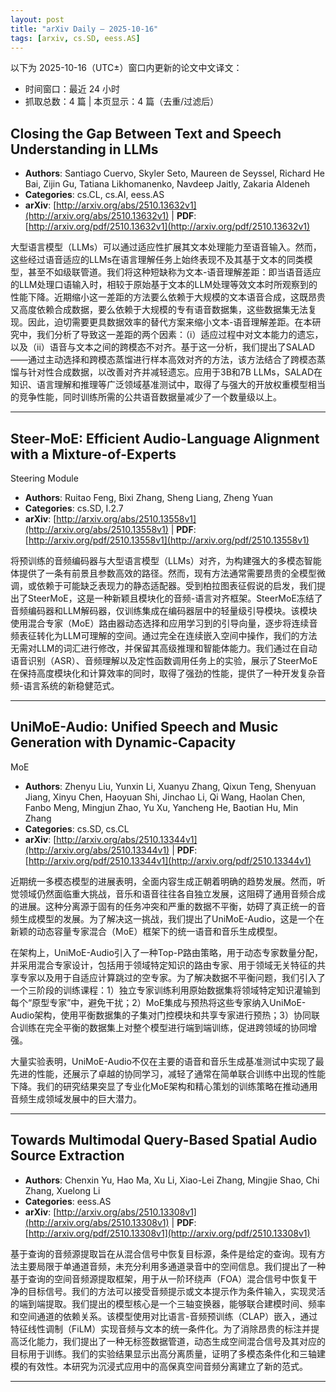 ```yaml
---
layout: post
title: "arXiv Daily – 2025-10-16"
tags: [arxiv, cs.SD, eess.AS]
---
```


以下为 2025-10-16（UTC±）窗口内更新的论文中文译文：
- 时间窗口：最近 24 小时
- 抓取总数：4 篇 | 本页显示：4 篇（去重/过滤后）

## Closing the Gap Between Text and Speech Understanding in LLMs
- **Authors**: Santiago Cuervo, Skyler Seto, Maureen de Seyssel, Richard He Bai, Zijin Gu, Tatiana Likhomanenko, Navdeep Jaitly, Zakaria Aldeneh
- **Categories**: cs.CL, cs.AI, eess.AS
- **arXiv**: [http://arxiv.org/abs/2510.13632v1](http://arxiv.org/abs/2510.13632v1)  |  **PDF**: [http://arxiv.org/pdf/2510.13632v1](http://arxiv.org/pdf/2510.13632v1)

大型语言模型（LLMs）可以通过适应性扩展其文本处理能力至语音输入。然而，这些经过语音适应的LLMs在语言理解任务上始终表现不及其基于文本的同类模型，甚至不如级联管道。我们将这种短缺称为文本-语音理解差距：即当语音适应的LLM处理口语输入时，相较于原始基于文本的LLM处理等效文本时所观察到的性能下降。近期缩小这一差距的方法要么依赖于大规模的文本语音合成，这既昂贵又高度依赖合成数据，要么依赖于大规模的专有语音数据集，这些数据集无法复现。因此，迫切需要更具数据效率的替代方案来缩小文本-语音理解差距。在本研究中，我们分析了导致这一差距的两个因素：（i）适应过程中对文本能力的遗忘，以及（ii）语音与文本之间的跨模态不对齐。基于这一分析，我们提出了SALAD——通过主动选择和跨模态蒸馏进行样本高效对齐的方法，该方法结合了跨模态蒸馏与针对性合成数据，以改善对齐并减轻遗忘。应用于3B和7B LLMs，SALAD在知识、语言理解和推理等广泛领域基准测试中，取得了与强大的开放权重模型相当的竞争性能，同时训练所需的公共语音数据量减少了一个数量级以上。

---

## Steer-MoE: Efficient Audio-Language Alignment with a Mixture-of-Experts
  Steering Module
- **Authors**: Ruitao Feng, Bixi Zhang, Sheng Liang, Zheng Yuan
- **Categories**: cs.SD, I.2.7
- **arXiv**: [http://arxiv.org/abs/2510.13558v1](http://arxiv.org/abs/2510.13558v1)  |  **PDF**: [http://arxiv.org/pdf/2510.13558v1](http://arxiv.org/pdf/2510.13558v1)

将预训练的音频编码器与大型语言模型（LLMs）对齐，为构建强大的多模态智能体提供了一条有前景且参数高效的路径。然而，现有方法通常需要昂贵的全模型微调，或依赖于可能缺乏表现力的静态适配器。受到柏拉图表征假说的启发，我们提出了SteerMoE，这是一种新颖且模块化的音频-语言对齐框架。SteerMoE冻结了音频编码器和LLM解码器，仅训练集成在编码器层中的轻量级引导模块。该模块使用混合专家（MoE）路由器动态选择和应用学习到的引导向量，逐步将连续音频表征转化为LLM可理解的空间。通过完全在连续嵌入空间中操作，我们的方法无需对LLM的词汇进行修改，并保留其高级推理和智能体能力。我们通过在自动语音识别（ASR）、音频理解以及定性函数调用任务上的实验，展示了SteerMoE在保持高度模块化和计算效率的同时，取得了强劲的性能，提供了一种开发复杂音频-语言系统的新稳健范式。

---

## UniMoE-Audio: Unified Speech and Music Generation with Dynamic-Capacity
  MoE
- **Authors**: Zhenyu Liu, Yunxin Li, Xuanyu Zhang, Qixun Teng, Shenyuan Jiang, Xinyu Chen, Haoyuan Shi, Jinchao Li, Qi Wang, Haolan Chen, Fanbo Meng, Mingjun Zhao, Yu Xu, Yancheng He, Baotian Hu, Min Zhang
- **Categories**: cs.SD, cs.CL
- **arXiv**: [http://arxiv.org/abs/2510.13344v1](http://arxiv.org/abs/2510.13344v1)  |  **PDF**: [http://arxiv.org/pdf/2510.13344v1](http://arxiv.org/pdf/2510.13344v1)

近期统一多模态模型的进展表明，全面内容生成正朝着明确的趋势发展。然而，听觉领域仍然面临重大挑战，音乐和语音往往各自独立发展，这阻碍了通用音频合成的进展。这种分离源于固有的任务冲突和严重的数据不平衡，妨碍了真正统一的音频生成模型的发展。为了解决这一挑战，我们提出了UniMoE-Audio，这是一个在新颖的动态容量专家混合（MoE）框架下的统一语音和音乐生成模型。

在架构上，UniMoE-Audio引入了一种Top-P路由策略，用于动态专家数量分配，并采用混合专家设计，包括用于领域特定知识的路由专家、用于领域无关特征的共享专家以及用于自适应计算跳过的空专家。为了解决数据不平衡问题，我们引入了一个三阶段的训练课程：1）独立专家训练利用原始数据集将领域特定知识灌输到每个“原型专家”中，避免干扰；2）MoE集成与预热将这些专家纳入UniMoE-Audio架构，使用平衡数据集的子集对门控模块和共享专家进行预热；3）协同联合训练在完全平衡的数据集上对整个模型进行端到端训练，促进跨领域的协同增强。

大量实验表明，UniMoE-Audio不仅在主要的语音和音乐生成基准测试中实现了最先进的性能，还展示了卓越的协同学习，减轻了通常在简单联合训练中出现的性能下降。我们的研究结果突显了专业化MoE架构和精心策划的训练策略在推动通用音频生成领域发展中的巨大潜力。

---

## Towards Multimodal Query-Based Spatial Audio Source Extraction
- **Authors**: Chenxin Yu, Hao Ma, Xu Li, Xiao-Lei Zhang, Mingjie Shao, Chi Zhang, Xuelong Li
- **Categories**: eess.AS
- **arXiv**: [http://arxiv.org/abs/2510.13308v1](http://arxiv.org/abs/2510.13308v1)  |  **PDF**: [http://arxiv.org/pdf/2510.13308v1](http://arxiv.org/pdf/2510.13308v1)

基于查询的音频源提取旨在从混合信号中恢复目标源，条件是给定的查询。现有方法主要局限于单通道音频，未充分利用多通道录音中的空间信息。我们提出了一种基于查询的空间音频源提取框架，用于从一阶环绕声（FOA）混合信号中恢复干净的目标信号。我们的方法可以接受音频提示或文本提示作为条件输入，实现灵活的端到端提取。我们提出的模型核心是一个三轴变换器，能够联合建模时间、频率和空间通道的依赖关系。该模型使用对比语言-音频预训练（CLAP）嵌入，通过特征线性调制（FiLM）实现音频与文本的统一条件化。为了消除昂贵的标注并提高泛化能力，我们提出了一种无标签数据管道，动态生成空间混合信号及其对应的目标用于训练。我们的实验结果显示出高分离质量，证明了多模态条件化和三轴建模的有效性。本研究为沉浸式应用中的高保真空间音频分离建立了新的范式。

---
